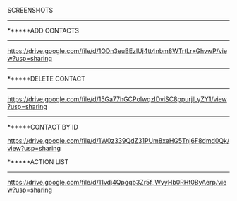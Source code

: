   SCREENSHOTS
*******
******ADD CONTACTS
******
https://drive.google.com/file/d/1ODn3euBEzlUj4tt4nbm8WTrtLrxGhvwP/view?usp=sharing
*******

******DELETE CONTACT
*******
https://drive.google.com/file/d/15Ga77hGCPoIwqzIDviSC8ppurjlLyZY1/view?usp=sharing
*******
******CONTACT BY ID

https://drive.google.com/file/d/1W0z339QdZ31PUm8xeHG5Tnj6F8dmd0Qk/view?usp=sharing

******ACTION LIST
*******
https://drive.google.com/file/d/11vdj4Qpgqb3Zr5f_WyyHb0RHt0ByAerp/view?usp=sharing
